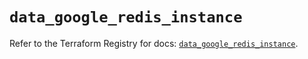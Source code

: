 # `data_google_redis_instance`

Refer to the Terraform Registry for docs: [`data_google_redis_instance`](https://registry.terraform.io/providers/hashicorp/google-beta/5.36.0/docs/data-sources/google_redis_instance).
